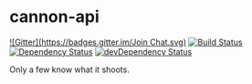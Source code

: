 cannon-api
===============
[![Gitter](https://badges.gitter.im/Join Chat.svg)](https://gitter.im/sinfo/codename-cannon?utm_source=badge&utm_medium=badge&utm_campaign=pr-badge&utm_content=badge)
[![Build Status](https://travis-ci.org/sinfo/cannon-api.svg)](https://travis-ci.org/sinfo/cannon-api)
[![Dependency Status](https://david-dm.org/sinfo/cannon-api.svg?style=flat)](https://david-dm.org/sinfo/cannon-api)
[![devDependency Status](https://david-dm.org/sinfo/cannon-api/dev-status.svg?style=flat)](https://david-dm.org/sinfo/cannon-api#info=devDependencies)


Only a few know what it shoots.
